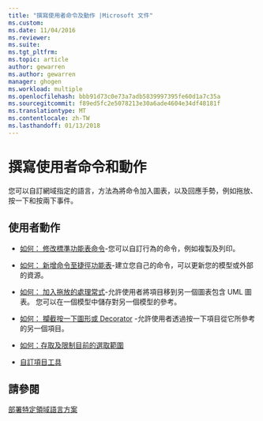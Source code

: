 ```yaml
---
title: "撰寫使用者命令及動作 |Microsoft 文件"
ms.custom: 
ms.date: 11/04/2016
ms.reviewer: 
ms.suite: 
ms.tgt_pltfrm: 
ms.topic: article
author: gewarren
ms.author: gewarren
manager: ghogen
ms.workload: multiple
ms.openlocfilehash: bbb91d73c0e73a7adb5839997395fe60d1a7c35a
ms.sourcegitcommit: f89ed5fc2e5078213e30a6ade4604e34df48181f
ms.translationtype: MT
ms.contentlocale: zh-TW
ms.lasthandoff: 01/13/2018
---
```

# <a name="writing-user-commands-and-actions"></a>撰寫使用者命令和動作
您可以自訂網域指定的語言，方法為將命令加入圖表，以及回應手勢，例如拖放、按一下和按兩下事件。  
  
## <a name="user-actions"></a>使用者動作  
  
-   [如何： 修改標準功能表命令](../modeling/how-to-modify-a-standard-menu-command-in-a-domain-specific-language.md)-您可以自訂行為的命令，例如複製及列印。  
  
-   [如何： 新增命令至捷徑功能表](../modeling/how-to-add-a-command-to-the-shortcut-menu.md)-建立您自己的命令，可以更新您的模型或外部的資源。  
  
-   [如何： 加入拖放的處理常式](../modeling/how-to-add-a-drag-and-drop-handler.md)-允許使用者將項目移到另一個圖表包含 UML 圖表。 您可以在一個模型中儲存對另一個模型的參考。  
  
-   [如何： 攔截按一下圖形或 Decorator](../modeling/how-to-intercept-a-click-on-a-shape-or-decorator.md) -允許使用者透過按一下項目從它所參考的另一個項目。  
  
-   [如何：存取及限制目前的選取範圍](../modeling/how-to-access-and-constrain-the-current-selection.md)  
  
-   [自訂項目工具](../modeling/customizing-element-tools.md)  
  
## <a name="see-also"></a>請參閱  
 [部署特定領域語言方案](../modeling/deploying-domain-specific-language-solutions.md)
